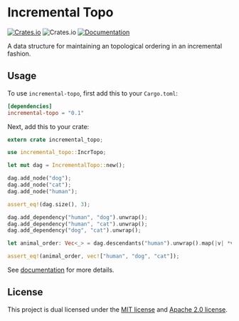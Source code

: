 # Incremental Topo

[![Crates.io](https://img.shields.io/crates/v/incremental-topo.svg)](https://crates.io/crates/incremental-topo)
![Crates.io](https://img.shields.io/crates/l/incremental-topo.svg)
[![Documentation](https://docs.rs/incremental-topo/badge.svg)](https://docs.rs/incremental-topo)

A data structure for maintaining an topological ordering in an incremental fashion.

## Usage

To use `incremental-topo`, first add this to your `Cargo.toml`:

```toml
[dependencies]
incremental-topo = "0.1"
```

Next, add this to your crate:

```rust
extern crate incremental_topo;

use incremental_topo::IncrTopo;

let mut dag = IncrementalTopo::new();

dag.add_node("dog");
dag.add_node("cat");
dag.add_node("human");

assert_eq!(dag.size(), 3);

dag.add_dependency("human", "dog").unwrap();
dag.add_dependency("human", "cat").unwrap();
dag.add_dependency("dog", "cat").unwrap();

let animal_order: Vec<_> = dag.descendants("human").unwrap().map(|v| *v).collect();

assert_eq!(animal_order, vec!["human", "dog", "cat"]);
```

See [documentation](https://docs.rs/incremental-topo) for more details.

## License

This project is dual licensed under the [MIT license](LICENSE-MIT) and [Apache 2.0 license](LICENSE-APACHE).
